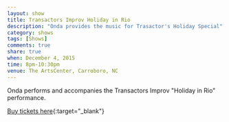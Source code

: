 ```yaml
---
layout: show
title: Transactors Improv Holiday in Rio
description: "Onda provides the music for Trasactor's Holiday Special"
category: shows
tags: [Shows]
comments: true
share: true
when: December 4, 2015
time: 8pm-10:30pm
venue: The ArtsCenter, Carroboro, NC
---
```


Onda performs and accompanies the Transactors Improv "Holiday in Rio" performance.

[Buy tickets here](http://www.etix.com/ticket/p/7022674/transactors-improv-carrboro-events-at-the-artscenter?partner_id=240&cobrand=artscenter){:target="_blank"}
